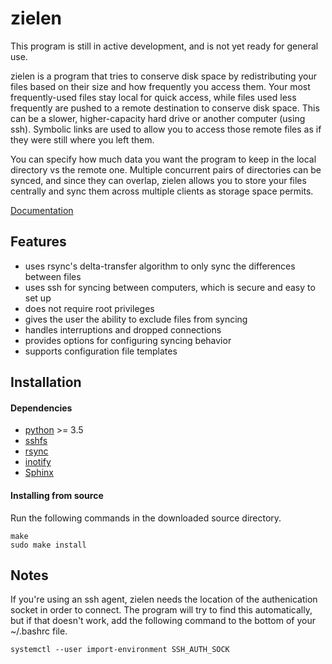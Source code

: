 # zielen
This program is still in active development, and is not yet ready for general
use.

zielen is a program that tries to conserve disk space by redistributing your
files based on their size and how frequently you access them. Your most
frequently-used files stay local for quick access, while files used less
frequently are pushed to a remote destination to conserve disk space. This can
be a slower, higher-capacity hard drive or another computer (using ssh).
Symbolic links are used to allow you to access those remote files as if they
were still where you left them.

You can specify how much data you want the program to keep in the local
directory vs the remote one. Multiple concurrent pairs of directories can be
synced, and since they can overlap, zielen allows you to store your files
centrally and sync them across multiple clients as storage space permits.

[Documentation](https://zielen.readthedocs.io/en/latest/index.html)

## Features
* uses rsync's delta-transfer algorithm to only sync the differences between
  files
* uses ssh for syncing between computers, which is secure and easy to set up
* does not require root privileges
* gives the user the ability to exclude files from syncing
* handles interruptions and dropped connections
* provides options for configuring syncing behavior
* supports configuration file templates

## Installation
#### Dependencies
* [python](https://www.python.org/) >= 3.5
* [sshfs](https://github.com/libfuse/sshfs)
* [rsync](https://rsync.samba.org/)
* [inotify](https://github.com/dsoprea/PyInotify)
* [Sphinx](http://www.sphinx-doc.org/en/stable/)

#### Installing from source
Run the following commands in the downloaded source directory.
```
make
sudo make install
```

## Notes
If you're using an ssh agent, zielen needs the location of the
authenication socket in order to connect. The program will try to find this
automatically, but if that doesn't work, add the following command to the
bottom of your ~/.bashrc file.
```
systemctl --user import-environment SSH_AUTH_SOCK
```
